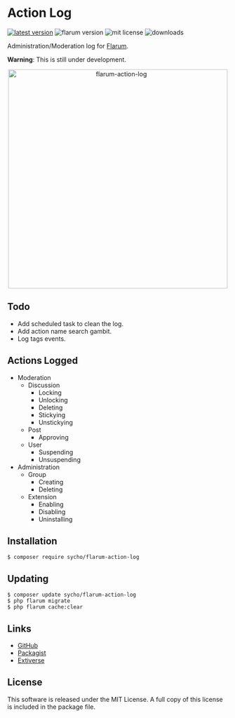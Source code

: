 # Action Log
[![latest version](https://img.shields.io/packagist/v/sycho/flarum-action-log.svg)](https://packagist.org/packages/sycho/flarum-action-log)
![flarum version](https://img.shields.io/badge/flarum-%5E0.1.0--beta.14-%23e7742e?style=flat-square)
![mit license](https://img.shields.io/badge/license-MIT-green.svg?style=flat-square&color=green)
![downloads](https://img.shields.io/packagist/dt/sycho/flarum-action-log?color=%23f28d1a&style=flat-square)

Administration/Moderation log for [Flarum](https://github.com/flarum/flarum).

**Warning**: This is still under development.

<p align=center>
<img src="https://user-images.githubusercontent.com/20267363/86499382-3d9ca000-bd8b-11ea-80f3-5315b9332b63.png" alt="flarum-action-log" width="500">
</p>

## Todo
* Add scheduled task to clean the log.
* Add action name search gambit.
* Log tags events.

## Actions Logged
* Moderation
  - Discussion
    + Locking
    + Unlocking
    + Deleting
    + Stickying
    + Unstickying
  - Post
    + Approving
  - User
    + Suspending
    + Unsuspending
* Administration
  - Group
    + Creating
    + Deleting
  - Extension
    + Enabling
    + Disabling
    + Uninstalling

## Installation
```gitattributes
$ composer require sycho/flarum-action-log
```

## Updating
```gitattributes
$ composer update sycho/flarum-action-log
$ php flarum migrate
$ php flarum cache:clear
```

## Links
* [GitHub](https://github.com/SychO9/flarum-action-log)
* [Packagist](https://packagist.org/packages/sycho/flarum-action-log)
* [Extiverse](https://extiverse.com/extension/sycho/flarum-action-log)

## License
This software is released under the MIT License. A full copy of this license is included in the package file.
